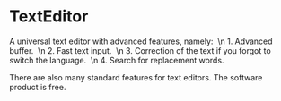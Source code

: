 # TextEditor
A universal text editor with advanced features, namely:
 \n 1. Advanced buffer.
 \n 2. Fast text input.
 \n 3. Correction of the text if you forgot to switch the language.
 \n 4. Search for replacement words.

There are also many standard features for text editors.
The software product is free.
